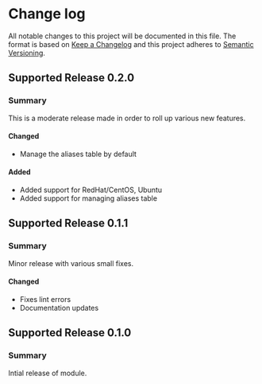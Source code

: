 # Change log

All notable changes to this project will be documented in this file. The format is based on [Keep a Changelog](http://keepachangelog.com/en/1.0.0/)
and this project adheres to [Semantic Versioning](http://semver.org).

## Supported Release 0.2.0
### Summary
This is a moderate release made in order to roll up various new features.

#### Changed
- Manage the aliases table by default

#### Added
- Added support for RedHat/CentOS, Ubuntu
- Added support for managing aliases table

## Supported Release 0.1.1
### Summary
Minor release with various small fixes.

#### Changed
- Fixes lint errors
- Documentation updates

## Supported Release 0.1.0
### Summary
Intial release of module.


